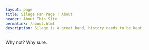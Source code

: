 ```yaml
---
layout: page
title: Silage Fan Page | About
header: About This Site
permalink: /about.html
description: Silage is a great band, history needs to be kept.
---
```


Why not?  Why sure.
